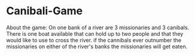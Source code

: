 # Canibali-Game

About the game:
On one bank of a river are 3 missionaries and 3 canibals. There is one boat available that can hold up to two people and that they would like to use to cross the river. if the cannibals ever outnumber the missionaries on either of the river's banks the missionaries will get eaten. 
